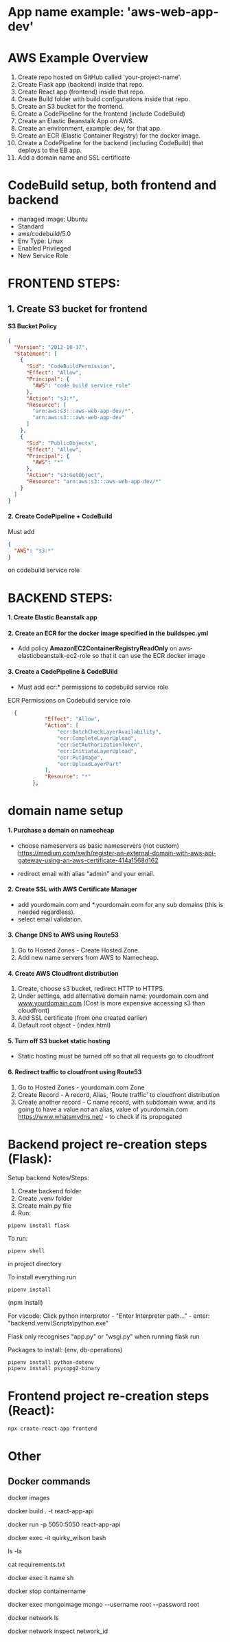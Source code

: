 # App name example: 'aws-web-app-dev'

# AWS Example Overview

1. Create repo hosted on GitHub called 'your-project-name'.
2. Create Flask app (backend) inside that repo.
3. Create React app (frontend) inside that repo.
4. Create Build folder with build configurations inside that repo.
5. Create an S3 bucket for the frontend.
6. Create a CodePipeline for the frontend (include CodeBuild)
7. Create an Elastic Beanstalk App on AWS.
8. Create an environment, example: dev, for that app.
9. Create an ECR (Elastic Container Registry) for the docker image.
10. Create a CodePipeline for the backend (including CodeBuild) that deploys to the EB app.
11. Add a domain name and SSL certificate

# CodeBuild setup, both frontend and backend

- managed image: Ubuntu
- Standard
- aws/codebuild/5.0
- Env Type: Linux
- Enabled Privileged
- New Service Role

# FRONTEND STEPS:

## 1. Create S3 bucket for frontend

#### S3 Bucket Policy

```json
{
  "Version": "2012-10-17",
  "Statement": [
    {
      "Sid": "CodeBuildPermission",
      "Effect": "Allow",
      "Principal": {
        "AWS": "code build service role"
      },
      "Action": "s3:*",
      "Resource": [
        "arn:aws:s3:::aws-web-app-dev/*",
        "arn:aws:s3:::aws-web-app-dev"
      ]
    },
    {
      "Sid": "PublicObjects",
      "Effect": "Allow",
      "Principal": {
        "AWS": "*"
      },
      "Action": "s3:GetObject",
      "Resource": "arn:aws:s3:::aws-web-app-dev/*"
    }
  ]
}
```

#### 2. Create CodePipeline + CodeBuild

Must add

```json
{
  "AWS": "s3:*"
}
```

on codebuild service role

# BACKEND STEPS:

#### 1. Create Elastic Beanstalk app

#### 2. Create an ECR for the docker image specified in the buildspec.yml

- Add policy **AmazonEC2ContainerRegistryReadOnly** on aws-elasticbeanstalk-ec2-role so that it can use the ECR docker image

#### 3. Create a CodePipeline & CodeBUild

- Must add ecr:\* permissions to codebuild service role

ECR Permissions on Codebuild service role

```json
  {
            "Effect": "Allow",
            "Action": [
                "ecr:BatchCheckLayerAvailability",
                "ecr:CompleteLayerUpload",
                "ecr:GetAuthorizationToken",
                "ecr:InitiateLayerUpload",
                "ecr:PutImage",
                "ecr:UploadLayerPart"
            ],
            "Resource": "*"
        },
```

# domain name setup

#### 1. Purchase a domain on namecheap

- choose nameservers as basic nameservers (not custom)
  https://medium.com/swlh/register-an-external-domain-with-aws-api-gateway-using-an-aws-certificate-414a1568d162

- redirect email with alias "admin" and your email.

#### 2. Create SSL with AWS Certificate Manager

- add yourdomain.com and \*.yourdomain.com for any sub domains (this is needed regardless).
- select email validation.

#### 3. Change DNS to AWS using Route53

1. Go to Hosted Zones - Create Hosted Zone.
2. Add new name servers from AWS to Namecheap.

#### 4. Create AWS Cloudfront distribution

1. Create, choose s3 bucket, redirect HTTP to HTTPS.
2. Under settings, add alternative domain name: yourdomain.com and www.yourdomain.com (Cost is more expensive accessing s3 than cloudfront)
3. Add SSL certificate (from one created earlier)
4. Default root object - (index.html)

#### 5. Turn off S3 bucket static hosting

- Static hosting must be turned off so that all requests go to cloudfront

#### 6. Redirect traffic to cloudfront using Route53

1. Go to Hosted Zones - yourdomain.com Zone
2. Create Record - A record, Alias, 'Route traffic' to cloudfront distribution
3. Create another record - C name record, with subdomain www, and its going to have a value not an alias, value of yourdomain.com
   https://www.whatsmydns.net/ - to check if its propogated

# Backend project re-creation steps (Flask):

Setup backend Notes/Steps:

1. Create backend folder
2. Create .venv folder
3. Create main.py file
4. Run:

```console
pipenv install flask
```

To run:

```console
pipenv shell
```

in project directory

To install everything run

```console
pipenv install
```

(npm install)

For vscode: Click python interpretor - "Enter Interpreter path..." - enter: "backend\.venv\Scripts\python.exe"

Flask only recognises "app.py" or "wsgi.py" when running flask run

Packages to install: (env, db-operations)

```console
pipenv install python-dotenv
pipenv install psycopg2-binary
```

# Frontend project re-creation steps (React):

```console
npx create-react-app frontend
```

# Other

## Docker commands

docker images

docker build . -t react-app-api

docker run -p 5050:5050 react-app-api

docker exec -it quirky_wilson bash

ls -la

cat requirements.txt

docker exec it name sh

docker stop containername

docker exec mongoimage mongo --username root --password root

docker network ls

docker network inspect network_id
